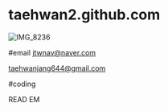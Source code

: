 # taehwan2.github.com

![IMG_8236](https://user-images.githubusercontent.com/97010824/147997775-a94b4846-7efc-456f-a4e2-984e6c2b891a.jpg)

#email
jtwnav@naver.com


taehwanjang644@gmail.com


#coding


READ EM
